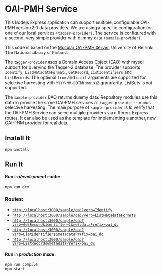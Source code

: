 # OAI-PMH Service

This Nodejs Express application can support multiple, configurable OAI-PMH version 2.0 data providers. We are using a specific
configuration for one of our local services `(tagger-provider)`. The service is configured with a second, 
very simple provider with dummy data `(sample-provider)`.  

This code is based on the [Modular OAI-PMH Server](https://github.com/NatLibFi/oai-pmh-server), University of Helsinki, 
The National Library of Finland.

The `tagger-provider` uses a Domain Access Object (DAO) with mysql support for querying the 
[Tagger-2](https://github.com/hatfieldlibrary/tagger-2) database.  The provider supports `Identify`, `ListMetadataFormats`, `GetRecord`, `ListIdentifiers` and `ListRecords`. The optional
`from` and `until` arguments are supported for selective harvesting with `YYYY-MM-DDThh:mm:ssZ` granularity.  ListSets is not supported.  

The `sample-provider` DAO returns dummy data. Repository modules use this data to provide the same OAI-PMH services as `tagger-provider`
-- minus selective harvesting.  The main purpose of `sample-provider` is to verify that the OAI-PMH Service can serve multiple providers via different 
Express routes.  It can also be used as the template for implementing a another, new OAI-PHM provider for real data.

## Install It
```
npm install
```

## Run It
#### Run in *development* mode:

```
npm run dev
```

### Routes:
* [`http://localhost:3000/sample/oai?verb=Identify`](http://localhost:3000/sample/oai?verb=Identify)
* [`http://localhost:3000/sample/oai?verb=ListMetadataFormats`](http://localhost:3000/sample/oai?verb=ListMetadataFormats)
* [`http://localhost:3000/sample/oai?verb=GetRecord&identifier=1&metadataPrefix=oai_dc`](http://localhost:3000/sample/oai?verb=GetRecord&identifier=1&metadataPrefix=oai_dc)
* [`http://localhost/3000/sample/oai?verb=ListIdentifiers&metadataPrefix=oai_dc`](http://localhost/3000/tagger/oai?verb=ListIdentifiers&metadataPrefix=oai_dc)
* [`http://localhost:3000/sample/oai?verb=ListRecords&metadataPrefix=oai_dc`](http://localhost:3000/sample/oai?verb=ListRecords&metadataPrefix=oai_dc)

#### Run in *production* mode:

```
npm run compile
npm start
```





